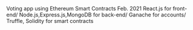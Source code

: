 Voting app using Ethereum Smart Contracts Feb. 2021
React.js for front-end/
Node.js,Express.js,MongoDB for back-end/
Ganache for accounts/
Truffle, Solidity for smart contracts
